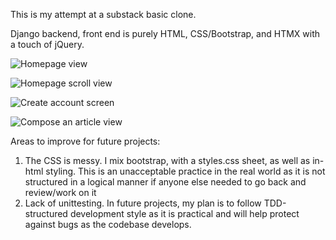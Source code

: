 This is my attempt at a substack basic clone.

Django backend, front end is purely HTML, CSS/Bootstrap, and HTMX with a touch of jQuery.


![Homepage view](https://i.imgur.com/8umF6KG.png)

![Homepage scroll view](https://i.imgur.com/7RkOHjk.gif)

![Create account screen](https://i.imgur.com/YSfWliw.gif)

![Compose an article view](https://i.imgur.com/bBQXn2j.png)


Areas to improve for future projects:
1) The CSS is messy. I mix bootstrap, with a styles.css sheet, as well as in-html styling. This is an unacceptable practice in the real world as it is not structured in a logical manner if anyone else needed to go back and review/work on it
2) Lack of unittesting. In future projects, my plan is to follow TDD-structured development style as it is practical and will help protect against bugs as the codebase develops.
